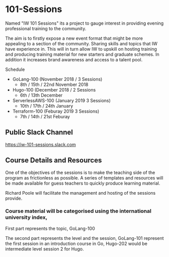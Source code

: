 # 101-Sessions

Named "IW 101 Sessions" its a project to gauge interest in providing evening professional training to the community.

The aim is to firstly expose a new event format that might be more appealing to a section of the community. Sharing skills and topics that IW have experience in. This will in turn allow IW to upskill on hosting training and producing training material for new starters and graduate schemes. In addition it increases brand awareness and access to a talent pool.

Schedule
* GoLang-100 (November 2018 /  3 Sessions)
  * 8th / 15th / 22nd November 2018
* Hugo-100 (December 2018 / 2 Sessions
  * 6th / 13th December
* ServerlessAWS-100 (January 2019 3 Sessions) 
  * 10th / 17th / 24th January
* Terraform-100 (Feburay 2019 3 Sessions) 
  * 7th / 14th / 21st Feburay 

## Public Slack Channel
https://iw-101-sessions.slack.com

## Course Details and Resources 
One of the objectives of the sessions is to make the teaching side of the program as frictionless as possible. A series of templates and resources will be made available for guess teachers to quickly produce learning material.

Richard Poole will facilitate the management and hosting of the sessions provide.

### Course material will be categorised using the international university index,

First part represents the topic, GoLang-100

The second part represents the level and the session, GoLang-101 represent the first session in an introduction course in Go, Hugo-202 would be intermediate level session 2 for Hugo.
